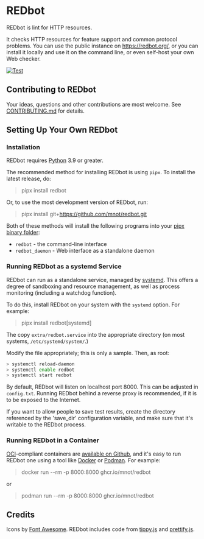 # REDbot

REDbot is lint for HTTP resources.

It checks HTTP resources for feature support and common protocol problems. You can use the public
instance on <https://redbot.org/>, or you can install it locally and use it on the command line, or
even self-host your own Web checker.

[![Test](https://github.com/mnot/redbot/actions/workflows/test.yml/badge.svg)](https://github.com/mnot/redbot/actions/workflows/test.yml)


## Contributing to REDbot

Your ideas, questions and other contributions are most welcome. See
[CONTRIBUTING.md](CONTRIBUTING.md) for details.


## Setting Up Your Own REDbot

### Installation

REDbot requires [Python](https://python.org/) 3.9 or greater.

The recommended method for installing REDbot is using `pipx`. To install the latest release, do:

> pipx install redbot

Or, to use the most development version of REDbot, run:

> pipx install git+https://github.com/mnot/redbot.git

Both of these methods will install the following programs into your [pipx binary folder](https://pypa.github.io/pipx/installation/):

* `redbot` - the command-line interface
* `redbot_daemon` - Web interface as a standalone daemon


### Running REDbot as a systemd Service

REDbot can run as a standalone service, managed by [systemd](https://freedesktop.org/wiki/Software/systemd/). This offers a degree of sandboxing and resource management, as well as process monitoring (including a watchdog function).

To do this, install REDbot on your system with the `systemd` option. For example:

> pipx install redbot[systemd]

The copy `extra/redbot.service` into the appropriate directory (on most systems, `/etc/systemd/system/`.)

Modify the file appropriately; this is only a sample. Then, as root:

~~~ bash
> systemctl reload-daemon
> systemctl enable redbot
> systemctl start redbot
~~~

By default, REDbot will listen on localhost port 8000. This can be adjusted in `config.txt`. Running REDbot behind a reverse proxy is recommended, if it is to be exposed to the Internet.

If you want to allow people to save test results, create the directory referenced by the 'save_dir' configuration variable, and make sure that it's writable to the REDbot process.


### Running REDbot in a Container

[OCI](https://opencontainers.org)-compliant containers are [available on Github](https://github.com/mnot/redbot/pkgs/container/redbot), and it's easy to run REDbot one using a tool like [Docker](https://www.docker.com) or [Podman](https://podman.io). For example:

> docker run --rm -p 8000:8000 ghcr.io/mnot/redbot

or

> podman run --rm -p 8000:8000 ghcr.io/mnot/redbot


## Credits

Icons by [Font Awesome](https://fontawesome.com/). REDbot includes code from [tippy.js](https://atomiks.github.io/tippyjs/) and [prettify.js](https://github.com/google/code-prettify).

